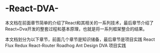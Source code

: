 # -React-DVA-
本文档在前面章节简单的介绍了React和其相关的一系列技术，最后章节介绍了React+Dva开发的整套过程和基本原理，也就是将一系列框架整合的结果。

本文档划分为以下章节，前面几个章节是知识储备，最后章节是项目实践
React
Flux
Redux
React-Router
Roadhog
Ant Design
DVA
项目实践
